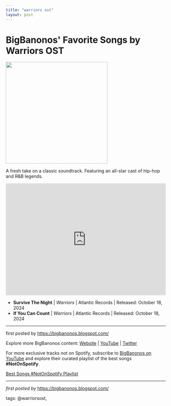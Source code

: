```yaml
---
title: "warriors ost"
layout: post
---
```

<h1>BigBanonos' Favorite Songs by Warriors OST</h1>
<div class="separator"><a href="https://deadline.com/wp-content/uploads/2024/08/LIN-MANUEL-MIRANDA-EISA-DAVIS-WARRIORS-e1722522809563.jpg" ><img alt="" border="0" width="320" data-original-height="1177" data-original-width="2048" src="https://deadline.com/wp-content/uploads/2024/08/LIN-MANUEL-MIRANDA-EISA-DAVIS-WARRIORS-e1722522809563.jpg"/></a></div>
<p>A fresh take on a classic soundtrack. Featuring an all-star cast of hip-hop and R&B legends.</p> <iframe src="https://open.spotify.com/embed/playlist/1WBZULtBk6stuCBB8WDPAe?utm_source=generator" width="100%" height="352" frameBorder="0" allowfullscreen allow="autoplay; clipboard-write; encrypted-media; fullscreen; picture-in-picture" loading="lazy"></iframe> <ul> <li><strong>Survive The Night</strong> | <em>Warriors</em> | Atlantic Records | Released: October 18, 2024</li> <li><strong>If You Can Count</strong> | <em>Warriors</em> | Atlantic Records | Released: October 18, 2024</li>
</ul> <hr>
<p>first posted by <a href="https://bigbanonos.blogspot.com/">https://bigbanonos.blogspot.com/</a></p>
<div> <p>Explore more BigBanonos content: <a href="https://bigbanonos.blogspot.com/">Website</a> | <a href="https://www.youtube.com/@BigBanonos">YouTube</a> | <a href="https://x.com/bigbanonos">Twitter</a></p>
</div>


<!--Subscribe and Playlist Links-->
<div>
    <p>For more exclusive tracks not on Spotify, subscribe to <a href="https://www.youtube.com/@BigBanonos" target="_blank">BigBanonos on YouTube</a> and explore their curated playlist of the best songs <strong>#NotOnSpotify</strong>.</p>
    <p><a href="https://www.youtube.com/playlist?list=PLtuNtuTatqI0kFahUCbtbfenC_ET5O_tr" target="_blank">Best Songs #NotOnSpotify Playlist<br /></a></p></div>

<hr />

<p><em>first posted by</em> <a href="https://bigbanonos.blogspot.com/" rel="noopener" target="_new">https://bigbanonos.blogspot.com/</a></p>

<p>tags: @warriorsost,</p>
